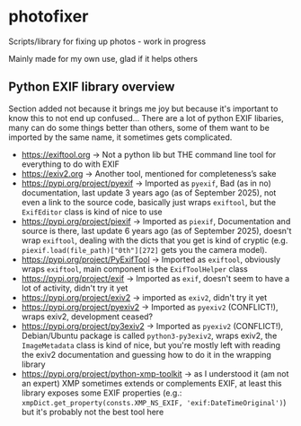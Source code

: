 # photofixer
Scripts/library for fixing up photos - work in progress

Mainly made for my own use, glad if it helps others

## Python EXIF library overview
Section added not because it brings me joy but because it's important to know this to not end up confused...
There are a lot of python EXIF libaries, many can do some things better than others, some of them want to be imported by the same name, it sometimes gets complicated.

- https://exiftool.org -> Not a python lib but THE command line tool for everything to do with EXIF
- https://exiv2.org -> Another tool, mentioned for completeness’s sake
- https://pypi.org/project/pyexif -> Imported as `pyexif`, Bad (as in no) documentation, last update 3 years ago (as of September 2025), not even a link to the source code, basically just wraps `exiftool`, but the `ExifEditor` class is kind of nice to use
- https://pypi.org/project/piexif -> Imported as `piexif`, Documentation and source is there, last update 6 years ago (as of September 2025), doesn't wrap `exiftool`, dealing with the dicts that you get is kind of cryptic (e.g. `piexif.load(file_path)["0th"][272]` gets you the camera model).
- https://pypi.org/project/PyExifTool -> Imported as `exiftool`, obviously wraps `exiftool`, main component is the `ExifToolHelper` class
- https://pypi.org/project/exif -> Imported as `exif`, doesn't seem to have a lot of activity, didn't try it yet
- https://pypi.org/project/exiv2 -> imported as `exiv2`, didn't try it yet
- https://pypi.org/project/pyexiv2 -> Imported as `pyexiv2` (CONFLICT!), wraps exiv2, development ceased?
- https://pypi.org/project/py3exiv2 -> Imported as `pyexiv2` (CONFLICT!), Debian/Ubuntu package is called `python3-py3exiv2`, wraps exiv2, the `ImageMetadata` class is kind of nice, but you're mostly left with reading the exiv2 documentation and guessing how to do it in the wrapping library
- https://pypi.org/project/python-xmp-toolkit -> as I understood it (am not an expert) XMP sometimes extends or complements EXIF, at least this library exposes some EXIF properties (e.g.: `xmpDict.get_property(consts.XMP_NS_EXIF, 'exif:DateTimeOriginal')`) but it's probably not the best tool here
